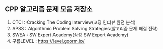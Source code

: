 ﻿## CPP 알고리즘 문제 모음 저장소
1. CTCI : Cracking The Coding Interview(코딩 인터뷰 완전 분석)  
2. APSS : Algorithmic Problem Solving Strategies(알고리즘 문제 해결 전략)
3. SWEA : SW Expert Academy(삼성 SW Expert Academy)
4. 구름LEVEL : https://level.goorm.io/
